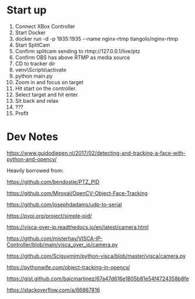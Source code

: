 # Start up

1. Connect XBox Controller
2. Start Docker
3. docker run -d -p 1935:1935 --name nginx-rtmp tiangolo/nginx-rtmp
4. Start SplitCam
5. Confirm splitcam sending to rtmp://127.0.0.1/live/ptz
6. Confirm OBS has above RTMP as media source
7. CD to tracker dir
8. venv\Scripts\activate
9. python main.py
10. Zoom in and focus on target
11. Hit start on the controller.
12. Select target and hit enter
13. Sit back and relax
14. ???
15. Profit





# Dev Notes

https://www.guidodiepen.nl/2017/02/detecting-and-tracking-a-face-with-python-and-opencv/

Heavily borrowed from:

https://github.com/bendostie/PTZ_PID

https://github.com/Mjrovai/OpenCV-Object-Face-Tracking

https://github.com/josephdadams/udp-to-serial

https://pypi.org/project/simple-pid/

https://visca-over-ip.readthedocs.io/en/latest/camera.html

https://github.com/misterhay/VISCA-IP-Controller/blob/main/visca_over_ip/camera.py

https://github.com/Sciguymjm/python-visca/blob/master/visca/camera.py

https://pythonwife.com/object-tracking-in-opencv/

https://gist.github.com/bajcmartinez/67a47d616e1805b81e54f4724358b8fe

https://stackoverflow.com/a/66867816
